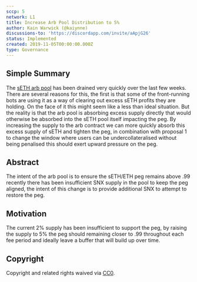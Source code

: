 ```yaml
---
sccp: 5
network: L1
title: Increase Arb Pool Distribution to 5%
author: Kain Warwick (@kaiynne)
discussions-to: 'https://discordapp.com/invite/aApjG26'
status: Implemented
created: 2019-11-05T00:00:00.000Z
type: Governance
---
```


<!--You can leave these HTML comments in your merged SCCP and delete the visible duplicate text guides, they will not appear and may be helpful to refer to if you edit it again. This is the suggested template for new SCCPs. Note that an SCCP number will be assigned by an editor. When opening a pull request to submit your SCCP, please use an abbreviated title in the filename, `sccp-draft_title_abbrev.md`. The title should be 44 characters or less.-->

## Simple Summary

<!--"If you can't explain it simply, you don't understand it well enough." Provide a simplified and layman-accessible explanation of the SCCP.-->

The [sETH arb pool](0xA6B5E74466eDc95D0b6e65c5CBFcA0a676d893a4) has been drained very quickly over the last few weeks. There are several reasons for this, the first is that some of the front-running bots are using it as a way of clearing out excess sETH profits they are holding. On the face of it this might seem like a less than ideal situation. But the reality is that the arb pool is absorbing excess supply directly that would otherwise be absorbed into the sETH pool itself impacting the peg. By increasing the supply to the arb contract we can more quickly absorb this excess supply of sETH and tighten the peg, in combination with proposal 1 to change the window where users can be undercollateralised without being penalised this should exert upward pressure on the peg.

## Abstract

<!--A short (~200 word) description of the variable change proposed.-->

The intent of the arb pool is to ensure the sETH/ETH peg remains above .99 recently there has been insufficient SNX supply in the pool to keep the peg aligned, the intent of this change is to provide additional SNX to attempt to restore the peg.

## Motivation

<!--The motivation is critical for SCCPs that want to update variables within Synthetix. It should clearly explain why the existing variable is not incentive aligned. SCCP submissions without sufficient motivation may be rejected outright.-->

The current 2% supply has been insufficient to support the peg, by raising the supply to 5% the peg should remaining closer to .99 throughout each fee period and ideally leave a buffer that will build up over time.

## Copyright

Copyright and related rights waived via [CC0](https://creativecommons.org/publicdomain/zero/1.0/).
